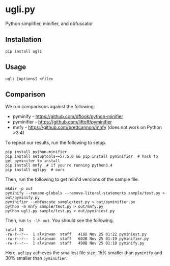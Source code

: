 # ugli.py

Python simplifier, minifier, and obfuscator

## Installation

    pip install ugli

## Usage

    ugli [options] <file>

## Comparison

We run comparisons against the following:

- pyminify - https://github.com/dflook/python-minifier
- pyminifier - https://github.com/liftoff/pyminifier
- mnfy - https://github.com/brettcannon/mnfy (does not work on Python >3.4)

To repeat our results, run the following to setup.

```
pip install python-minifier
pip install setuptools==57.5.0 && pip install pyminifier  # hack to get pyminifer to install
pip install mnfy  # if you're running python3.4
pip install uglipy  # ours
```

Then, run the following to get mini'd versions of the sample file.

```
mkdir -p out
pyminify --rename-globals --remove-literal-statements sample/test.py > out/pyminify.py
pyminifier --obfuscate sample/test.py > out/pyminifier.py
python -m mnfy sample/test.py > out/mnfy.py
python ugli.py sample/test.py > out/pyminiest.py
```

Then, run `ls -lh out`. You should see the following.

```
total 24
-rw-r--r--  1 alvinwan  staff   418B Nov 25 01:22 pyminiest.py
-rw-r--r--  1 alvinwan  staff   602B Nov 25 01:19 pyminifier.py
-rw-r--r--  1 alvinwan  staff   490B Nov 25 01:18 pyminify.py
```

Here, `uglipy` achieves the smallest file size, 15% smaller than `pyminify` and 30% smaller than `pyminifier`.

